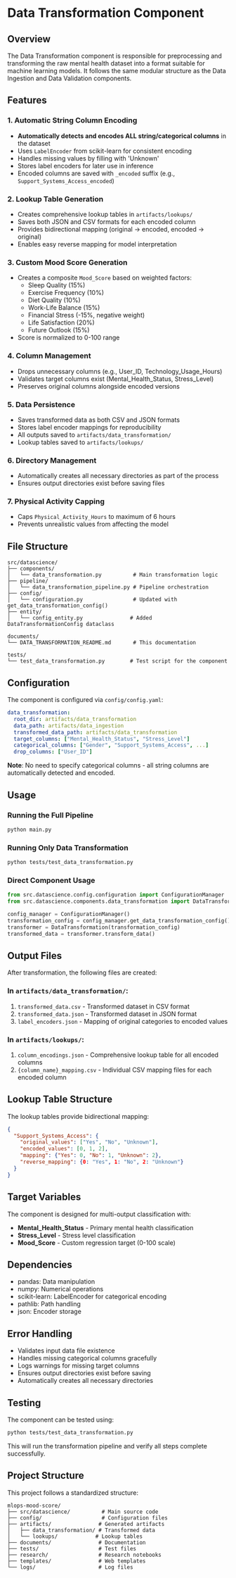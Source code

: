 # Data Transformation Component

## Overview

The Data Transformation component is responsible for preprocessing and transforming the raw mental health dataset into a format suitable for machine learning models. It follows the same modular structure as the Data Ingestion and Data Validation components.

## Features

### 1. Automatic String Column Encoding
- **Automatically detects and encodes ALL string/categorical columns** in the dataset
- Uses `LabelEncoder` from scikit-learn for consistent encoding
- Handles missing values by filling with 'Unknown'
- Stores label encoders for later use in inference
- Encoded columns are saved with `_encoded` suffix (e.g., `Support_Systems_Access_encoded`)

### 2. Lookup Table Generation
- Creates comprehensive lookup tables in `artifacts/lookups/`
- Saves both JSON and CSV formats for each encoded column
- Provides bidirectional mapping (original → encoded, encoded → original)
- Enables easy reverse mapping for model interpretation

### 3. Custom Mood Score Generation
- Creates a composite `Mood_Score` based on weighted factors:
  - Sleep Quality (15%)
  - Exercise Frequency (10%)
  - Diet Quality (10%)
  - Work-Life Balance (15%)
  - Financial Stress (-15%, negative weight)
  - Life Satisfaction (20%)
  - Future Outlook (15%)
- Score is normalized to 0-100 range

### 4. Column Management
- Drops unnecessary columns (e.g., User_ID, Technology_Usage_Hours)
- Validates target columns exist (Mental_Health_Status, Stress_Level)
- Preserves original columns alongside encoded versions

### 5. Data Persistence
- Saves transformed data as both CSV and JSON formats
- Stores label encoder mappings for reproducibility
- All outputs saved to `artifacts/data_transformation/`
- Lookup tables saved to `artifacts/lookups/`

### 6. Directory Management
- Automatically creates all necessary directories as part of the process
- Ensures output directories exist before saving files

### 7. Physical Activity Capping
- Caps `Physical_Activity_Hours` to maximum of 6 hours
- Prevents unrealistic values from affecting the model

## File Structure

```
src/datascience/
├── components/
│   └── data_transformation.py          # Main transformation logic
├── pipeline/
│   └── data_transformation_pipeline.py # Pipeline orchestration
├── config/
│   └── configuration.py                # Updated with get_data_transformation_config()
├── entity/
│   └── config_entity.py               # Added DataTransformationConfig dataclass

documents/
└── DATA_TRANSFORMATION_README.md       # This documentation

tests/
└── test_data_transformation.py        # Test script for the component
```

## Configuration

The component is configured via `config/config.yaml`:

```yaml
data_transformation:
  root_dir: artifacts/data_transformation
  data_path: artifacts/data_ingestion
  transformed_data_path: artifacts/data_transformation
  target_columns: ["Mental_Health_Status", "Stress_Level"]
  categorical_columns: ["Gender", "Support_Systems_Access", ...]
  drop_columns: ["User_ID"]
```

**Note**: No need to specify categorical columns - all string columns are automatically detected and encoded.

## Usage

### Running the Full Pipeline
```bash
python main.py
```

### Running Only Data Transformation
```bash
python tests/test_data_transformation.py
```

### Direct Component Usage
```python
from src.datascience.config.configuration import ConfigurationManager
from src.datascience.components.data_transformation import DataTransformation

config_manager = ConfigurationManager()
transformation_config = config_manager.get_data_transformation_config()
transformer = DataTransformation(transformation_config)
transformed_data = transformer.transform_data()
```

## Output Files

After transformation, the following files are created:

### In `artifacts/data_transformation/`:
1. `transformed_data.csv` - Transformed dataset in CSV format
2. `transformed_data.json` - Transformed dataset in JSON format
3. `label_encoders.json` - Mapping of original categories to encoded values

### In `artifacts/lookups/`:
1. `column_encodings.json` - Comprehensive lookup table for all encoded columns
2. `{column_name}_mapping.csv` - Individual CSV mapping files for each encoded column

## Lookup Table Structure

The lookup tables provide bidirectional mapping:

```json
{
  "Support_Systems_Access": {
    "original_values": ["Yes", "No", "Unknown"],
    "encoded_values": [0, 1, 2],
    "mapping": {"Yes": 0, "No": 1, "Unknown": 2},
    "reverse_mapping": {0: "Yes", 1: "No", 2: "Unknown"}
  }
}
```

## Target Variables

The component is designed for multi-output classification with:
- **Mental_Health_Status** - Primary mental health classification
- **Stress_Level** - Stress level classification
- **Mood_Score** - Custom regression target (0-100 scale)

## Dependencies

- pandas: Data manipulation
- numpy: Numerical operations
- scikit-learn: LabelEncoder for categorical encoding
- pathlib: Path handling
- json: Encoder storage

## Error Handling

- Validates input data file existence
- Handles missing categorical columns gracefully
- Logs warnings for missing target columns
- Ensures output directories exist before saving
- Automatically creates all necessary directories

## Testing

The component can be tested using:
```bash
python tests/test_data_transformation.py
```

This will run the transformation pipeline and verify all steps complete successfully.

## Project Structure

This project follows a standardized structure:

```
mlops-mood-score/
├── src/datascience/          # Main source code
├── config/                   # Configuration files
├── artifacts/               # Generated artifacts
│   ├── data_transformation/ # Transformed data
│   └── lookups/            # Lookup tables
├── documents/               # Documentation
├── tests/                   # Test files
├── research/                # Research notebooks
├── templates/               # Web templates
└── logs/                    # Log files
``` 